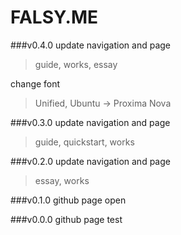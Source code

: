 # FALSY.ME


###v0.4.0
update navigation and page
> guide, works, essay

change font
> Unified, Ubuntu -> Proxima Nova

###v0.3.0
update navigation and page
> guide, quickstart, works

###v0.2.0
update navigation and page
> essay, works

###v0.1.0
github page open

###v0.0.0
github page test

